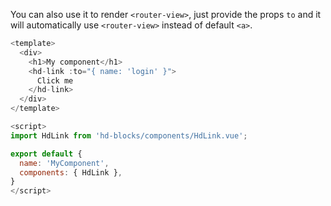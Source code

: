 You can also use it to render `<router-view>`, just provide the props `to` and it will automatically use `<router-view>` instead of default `<a>`.

```js
<template>
  <div>
    <h1>My component</h1>
    <hd-link :to="{ name: 'login' }">
      Click me
    </hd-link>
  </div>
</template>

<script>
import HdLink from 'hd-blocks/components/HdLink.vue';

export default {
  name: 'MyComponent',
  components: { HdLink },
}
</script>
```